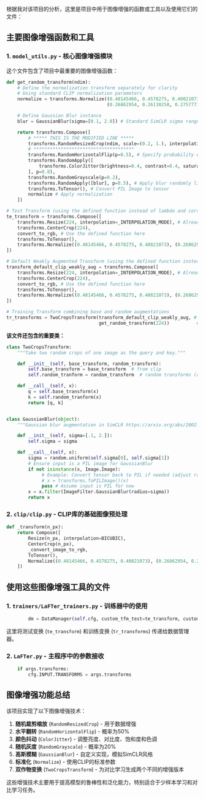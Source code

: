 

根据我对该项目的分析，这里是项目中用于图像增强的函数或工具以及使用它们的文件：

## 主要图像增强函数和工具

### 1. **`model_utils.py`** - 核心图像增强模块

这个文件包含了项目中最重要的图像增强函数：

```85:130:utils/model_utils.py
def get_random_transform(ndim):
    # Define the normalization transform separately for clarity
    # Using standard CLIP normalization parameters
    normalize = transforms.Normalize((0.48145466, 0.4578275, 0.40821073),
                                     (0.26862954, 0.26130258, 0.27577711))

    # Define Gaussian Blur instance
    blur = GaussianBlur(sigma=[0.1, 2.0]) # Standard SimCLR sigma range

    return transforms.Compose([
        # ***** THIS IS THE MODIFIED LINE *****
        transforms.RandomResizedCrop(ndim, scale=(0.2, 1.), interpolation=_INTERPOLATION_MODE), # Use InterpolationMode enum
        # *************************************
        transforms.RandomHorizontalFlip(p=0.5), # Specify probability explicitly
        transforms.RandomApply([
            transforms.ColorJitter(brightness=0.4, contrast=0.4, saturation=0.4, hue=0.1) # Explicit parameters
        ], p=0.8),
        transforms.RandomGrayscale(p=0.2),
        transforms.RandomApply([blur], p=0.5), # Apply blur randomly like in SimCLR/MoCo v2
        transforms.ToTensor(), # Convert PIL Image to tensor
        normalize # Apply normalization
    ])

# Test Transform (using the defined function instead of lambda and correct interpolation)
te_transform = transforms.Compose([
    transforms.Resize(224, interpolation=_INTERPOLATION_MODE), # Already correct
    transforms.CenterCrop(224),
    convert_to_rgb, # Use the defined function here
    transforms.ToTensor(),
    transforms.Normalize((0.48145466, 0.4578275, 0.40821073), (0.26862954, 0.26130258, 0.27577711)),
])

# Default Weakly Augmented Transform (using the defined function instead of lambda and correct interpolation)
transform_default_clip_weakly_aug = transforms.Compose([
    transforms.Resize(224, interpolation=_INTERPOLATION_MODE), # Already correct
    transforms.CenterCrop(224),
    convert_to_rgb, # Use the defined function here
    transforms.ToTensor(),
    transforms.Normalize((0.48145466, 0.4578275, 0.40821073), (0.26862954, 0.26130258, 0.27577711)),
])

# Training Transform combining base and random augmentations
tr_transforms = TwoCropsTransform(transform_default_clip_weakly_aug, # Use the weakly augmented one as base for one crop
                                  get_random_transform(224))          # Use strong augmentation for the other (now correctly uses InterpolationMode)
```

**该文件还包含的重要类：**

```52:82:model_utils.py
class TwoCropsTransform:
    """Take two random crops of one image as the query and key."""

    def __init__(self, base_transform, random_transform):
        self.base_transform = base_transform  # from clip
        self.random_tranform = random_transform  # random transforms (currently from simsiam)

    def __call__(self, x):
        q = self.base_transform(x)
        k = self.random_tranform(x)
        return [q, k]


class GaussianBlur(object):
    """Gaussian blur augmentation in SimCLR https://arxiv.org/abs/2002.05709"""

    def __init__(self, sigma=[.1, 2.]):
        self.sigma = sigma

    def __call__(self, x):
        sigma = random.uniform(self.sigma[0], self.sigma[1])
        # Ensure input is a PIL image for GaussianBlur
        if not isinstance(x, Image.Image):
             # Example: Convert tensor back to PIL if needed (adjust range if necessary)
             # x = transforms.ToPILImage()(x)
             pass # Assume input is PIL for now
        x = x.filter(ImageFilter.GaussianBlur(radius=sigma))
        return x
```

### 2. **`clip/clip.py`** - CLIP库的基础图像预处理

```75:85:clip/clip.py
def _transform(n_px):
    return Compose([
        Resize(n_px, interpolation=BICUBIC),
        CenterCrop(n_px),
        _convert_image_to_rgb,
        ToTensor(),
        Normalize((0.48145466, 0.4578275, 0.40821073), (0.26862954, 0.26130258, 0.27577711)),
    ])
```

## 使用这些图像增强工具的文件

### 1. **`trainers/LaFTer_trainers.py`** - 训练器中的使用

```248:248:trainers/LaFTer_trainers.py
        dm = DataManager(self.cfg, custom_tfm_test=te_transform, custom_tfm_train=tr_transforms)
```

这里将测试变换 (`te_transform`) 和训练变换 (`tr_transforms`) 传递给数据管理器。

### 2. **`LaFTer.py`** - 主程序中的参数接收

```59:60:LaFTer.py
    if args.transforms:
        cfg.INPUT.TRANSFORMS = args.transforms
```

## 图像增强功能总结

该项目实现了以下图像增强技术：

1. **随机裁剪缩放** (`RandomResizedCrop`) - 用于数据增强
2. **水平翻转** (`RandomHorizontalFlip`) - 概率为50%
3. **颜色抖动** (`ColorJitter`) - 调整亮度、对比度、饱和度和色调
4. **随机灰度** (`RandomGrayscale`) - 概率为20%
5. **高斯模糊** (`GaussianBlur`) - 自定义实现，模拟SimCLR风格
6. **标准化** (`Normalize`) - 使用CLIP的标准参数
7. **双作物变换** (`TwoCropsTransform`) - 为对比学习生成两个不同的增强版本

这些增强技术主要用于提高模型的鲁棒性和泛化能力，特别适合于少样本学习和对比学习任务。